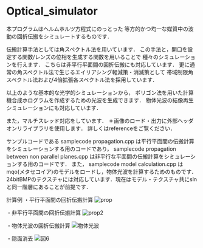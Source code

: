 # Optical_simulator
本プログラムはヘルムホルツ方程式にのっとった
等方的かつ均一な媒質中の波動の回折伝搬をシミュレートするものです．

伝搬計算手法としては角スペクトル法を用いています．
この手法と，開口を設定する関数/レンズの位相を生成する関数を用いることで
種々のシミュレーションを行えます．
こちらは非平行平面間の回折伝搬にも対応しています．
更に通常の角スペクトル法で生じるエイリアシング軽減策・消滅策として
帯域制限角スペクトル法および4倍拡張各スペクトル法を採用しています．

以上のような基本的な光学的シミュレーションから，
ポリゴン法を用いた計算機合成ホログラムを作成するための光波を生成できます．
物体光波の結像再生シミュレーションにも対応しています．

また，マルチスレッド対応をしています．
＊画像のロード・出力に外部ヘッダオンリライブラリを使用します．
詳しくはreferenceをご覧ください．

サンプルコードである
samplecode propagation.cpp
は平行平面間の伝搬計算をシミュレーションする用のコードであり，
samplecode propagation between non parallel planes.cpp
は非平行な平面間の伝搬計算をシミュレーションする用のコードです．
また，
samplecode model calculation.cpp
はmqo(メタセコイア)のモデルをロードし，物体光波を計算するためのものです．
24bitBMPのテクスチャには対応しています．現在はモデル・テクスチャ共にslnと同一階層にあることが前提です．

計算例
・平行平面間の回折伝搬計算
![prop](https://user-images.githubusercontent.com/65929274/91724081-b9726780-ebd7-11ea-8cdf-a6ec5f6bd4ef.gif)

・非平行平面間の回折伝搬計算
![prop2](https://user-images.githubusercontent.com/65929274/91724222-f2124100-ebd7-11ea-8b38-07849d783e93.gif)

・物体光波の回折伝搬計算
![物体光波](https://user-images.githubusercontent.com/65929274/91642074-56f85a80-ea63-11ea-8d8d-5ae9f5232313.png)

・隠面消去
![図6](https://user-images.githubusercontent.com/65929274/91662330-be261580-eb1c-11ea-89c9-521075bcdaeb.png)

